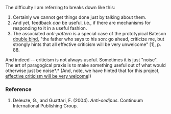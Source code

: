 The difficulty I am referring to breaks down like this:

1.  Certainly we cannot get things done just by talking about them.
2.  And yet, feedback *can* be useful, i.e., if there are mechanisms for
    responding to it in a useful fashion.
3.  The associated *anti-pattern* is a special case of the prototypical
    Bateson [double bind](http://en.wikipedia.org/wiki/Double_bind),
    "the father who says to his son: go ahead, criticize me, but
    strongly hints that all effective criticism will be very unwelcome"
    [1], p. 88.

And indeed -- criticism is not always useful. Sometimes it is just
"noise". The art of paragogical praxis is to make something useful out
of what would otherwise just be noise*.* (And, note, we have hinted that
for this project, [effective criticism will be very
welcome](http://peeragogy.org/how-to-use-this-handbook/ "How to use this handbook")!)

### Reference

1.  Deleuze, G., and Guattari, F. (2004). *Anti-oedipus*. Continuum
    International Publishing Group.

